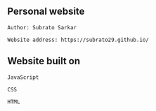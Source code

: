 Personal website
------------------------------------------------------------

```
Author: Subrato Sarkar

Website address: https://subrato29.github.io/

```

Website built on
------------------------------------------------------------

```
JavaScript

CSS

HTML

```